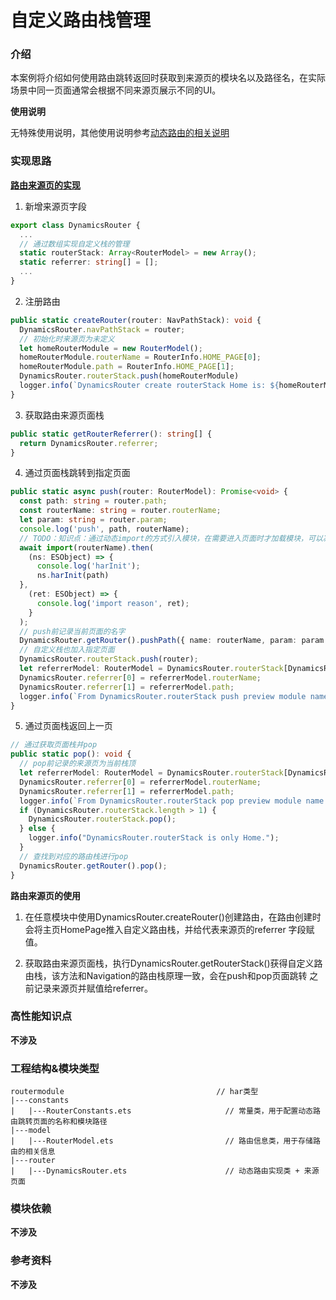# 自定义路由栈管理

### 介绍

本案例将介绍如何使用路由跳转返回时获取到来源页的模块名以及路径名，在实际场景中同一页面通常会根据不同来源页展示不同的UI。

**使用说明**

无特殊使用说明，其他使用说明参考[动态路由的相关说明](./README.md)

### 实现思路

**[路由来源页的实现](./src/main/ets/router/DynamicsRouter.ets)**

1. 新增来源页字段

```typescript
export class DynamicsRouter {
  ...
  // 通过数组实现自定义栈的管理
  static routerStack: Array<RouterModel> = new Array();
  static referrer: string[] = [];
  ...
}
```

2. 注册路由

```typescript
public static createRouter(router: NavPathStack): void {
  DynamicsRouter.navPathStack = router;
  // 初始化时来源页为未定义
  let homeRouterModule = new RouterModel();
  homeRouterModule.routerName = RouterInfo.HOME_PAGE[0];
  homeRouterModule.path = RouterInfo.HOME_PAGE[1];
  DynamicsRouter.routerStack.push(homeRouterModule)
  logger.info(`DynamicsRouter create routerStack Home is: ${homeRouterModule.routerName} + ${homeRouterModule.path}`);
}
```

3. 获取路由来源页面栈

```typescript
public static getRouterReferrer(): string[] {
  return DynamicsRouter.referrer;
}
```


4. 通过页面栈跳转到指定页面

```typescript
public static async push(router: RouterModel): Promise<void> {
  const path: string = router.path;
  const routerName: string = router.routerName;
  let param: string = router.param;
  console.log('push', path, routerName);
  // TODO：知识点：通过动态import的方式引入模块，在需要进入页面时才加载模块，可以减少主页面的初始化时间及占用的内存
  await import(routerName).then(
    (ns: ESObject) => {
      console.log('harInit');
      ns.harInit(path) 
  },
    (ret: ESObject) => {
      console.log('import reason', ret);
    }
  );
  // push前记录当前页面的名字
  DynamicsRouter.getRouter().pushPath({ name: routerName, param: param });
  // 自定义栈也加入指定页面
  DynamicsRouter.routerStack.push(router);
  let referrerModel: RouterModel = DynamicsRouter.routerStack[DynamicsRouter.routerStack.length - 2];
  DynamicsRouter.referrer[0] = referrerModel.routerName;
  DynamicsRouter.referrer[1] = referrerModel.path;
  logger.info(`From DynamicsRouter.routerStack push preview module name is + ${DynamicsRouter.referrer[0]}, path is ${DynamicsRouter.referrer[1]}`);
}
```
5. 通过页面栈返回上一页

```typescript
// 通过获取页面栈并pop
public static pop(): void {
  // pop前记录的来源页为当前栈顶
  let referrerModel: RouterModel = DynamicsRouter.routerStack[DynamicsRouter.routerStack.length - 1];
  DynamicsRouter.referrer[0] = referrerModel.routerName;
  DynamicsRouter.referrer[1] = referrerModel.path;
  logger.info(`From DynamicsRouter.routerStack pop preview module name is + ${DynamicsRouter.referrer[0]}, path is ${DynamicsRouter.referrer[1]}`);
  if (DynamicsRouter.routerStack.length > 1) {
    DynamicsRouter.routerStack.pop();
  } else {
    logger.info("DynamicsRouter.routerStack is only Home.");
  }
  // 查找到对应的路由栈进行pop
  DynamicsRouter.getRouter().pop();
}

```
**路由来源页的使用**

1. 在任意模块中使用DynamicsRouter.createRouter()创建路由，在路由创建时会将主页HomePage推入自定义路由栈，并给代表来源页的referrer
字段赋值。

2. 获取路由来源页面栈，执行DynamicsRouter.getRouterStack()获得自定义路由栈，该方法和Navigation的路由栈原理一致，会在push和pop页面跳转
之前记录来源页并赋值给referrer。

### 高性能知识点

**不涉及**

### 工程结构&模块类型

   ```
   routermodule                                  // har类型
   |---constants
   |   |---RouterConstants.ets                     // 常量类，用于配置动态路由跳转页面的名称和模块路径
   |---model
   |   |---RouterModel.ets                         // 路由信息类，用于存储路由的相关信息
   |---router
   |   |---DynamicsRouter.ets                      // 动态路由实现类 + 来源页面
   ```

### 模块依赖

**不涉及**

### 参考资料

**不涉及**